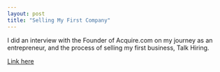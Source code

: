 ```yaml
---
layout: post
title: "Selling My First Company"
---
```


I did an interview with the Founder of Acquire.com on my journey as an entrepreneur, and the process of selling my first business, Talk Hiring.  

[Link here](https://blog.acquire.com/startup-acquisition-episode-114/)